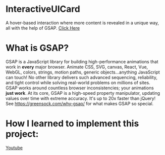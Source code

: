 # InteractiveUICard
A hover-based interaction where more content is revealed in a unique way, all with the help of GSAP.
[Click Here]

# What is GSAP?
GSAP is a JavaScript library for building high-performance animations that work in **every** major browser. Animate CSS, SVG, canvas, React, Vue, WebGL, colors, strings, motion paths, generic objects...anything JavaScript can touch! No other library delivers such advanced sequencing, reliability, and tight control while solving real-world problems on millions of sites. GSAP works around countless browser inconsistencies; your animations **just work**. At its core, GSAP is a high-speed property manipulator, updating values over time with extreme accuracy. It's up to 20x faster than jQuery! See https://greensock.com/why-gsap/ for what makes GSAP so special.

# How I learned to implement this project:
[Youtube]

  [Click Here]: <http://127.0.0.1:5500/index2.html/>
  [Youtube]: <https://www.youtube.com/watch?v=a821gLAdLAU&list=PL0lNJEnwfVVNU3Jf-B4VHtAA71XvDiqre/>
